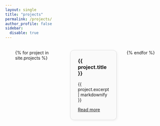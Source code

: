 ```yaml
---
layout: single
title: "projects"
permalink: /projects/
author_profile: false   
sidebar:
  disable: true
---
```


<style>
.page__content {
  max-width: 100%;
  padding: 0;
}

.projects-grid {
  display: grid;
  grid-template-columns: repeat(3, 1fr);
  gap: 2rem;
  width: 100%;
  max-width: 1600px;
  margin: 2rem auto 0 auto;
  padding: 0 2rem;
}

.project-card {
  border: 1px solid #ddd;
  border-radius: 12px;
  padding: 1.5rem;
  background-color: #fafafa;
  box-shadow: 2px 2px 6px rgba(0, 0, 0, 0.06);
  transition: transform 0.2s ease;
}

.project-card:hover {
  transform: translateY(-4px);
}

.project-card h3 {
  margin-top: 0;
}

.project-card ul {
  padding-left: 1.2rem;
  margin-bottom: 0;
}
</style>




<div class="projects-grid">
  {% for project in site.projects %}
  <div class="project-card">
    <h3>{{ project.title }}</h3>
    <p>{{ project.excerpt | markdownify }}</p>
    <a href="{{ project.url | relative_url }}">Read more</a>
  </div>
  {% endfor %}
</div>

